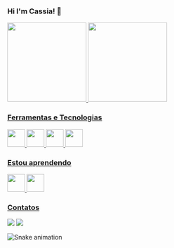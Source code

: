 ### Hi I'm Cassia! 👋

<div>
<a href="https://github.com/cassialeaal">
<img height="180em" src="https://github-readme-stats.vercel.app/api/top-langs/?username=cassialeaal&layout=compact&langs_count=7&theme=dracula"/>
<img height="180em" src="https://github-readme-stats.vercel.app/api?username=cassialeaal&show_icons=true&theme=dracula&include_all_commits=true&count_private=true"/>
</div>
    
### Ferramentas e Tecnologias

<img src="https://cdn.jsdelivr.net/gh/devicons/devicon/icons/linux/linux-original.svg" width="40" height="40"/> <img src="https://cdn.jsdelivr.net/gh/devicons/devicon/icons/c/c-original.svg" width="40" height="40"/> <img src="https://cdn.jsdelivr.net/gh/devicons/devicon/icons/visualstudio/visualstudio-plain.svg" width="40" height="40"/> <img src="https://cdn.jsdelivr.net/gh/devicons/devicon/icons/vscode/vscode-original.svg" width="40" height="40"/>


### Estou aprendendo
<img src="https://cdn.jsdelivr.net/gh/devicons/devicon/icons/csharp/csharp-original.svg" width="40" height="40"/> <img src="https://cdn.jsdelivr.net/gh/devicons/devicon/icons/python/python-original.svg" width="40" height="40"/>

### Contatos

<div>
<a href = "mailto:cassialeaal@gmail.com"><img src="https://img.shields.io/badge/Gmail-D14836?style=for-the-badge&logo=gmail&logoColor=white" target="_blank"></a>   <a href="https://www.linkedin.com/in/cassia-leal" target="_blank"><img src="https://img.shields.io/badge/-LinkedIn-%230077B5?style=for-the-badge&logo=linkedin&logoColor=white" target="_blank"></a>   
</div>
    
![Snake animation](https://github.com/cassialeaal/cassialeaal/blob/output/github-contribution-grid-snake.svg)
